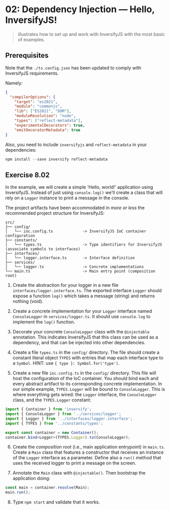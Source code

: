 # 02: Dependency Injection &mdash; Hello, InversifyJS!
> illustrates how to set up and work with InversifyJS with the most basic of examples.


## Prerequisites
Note that the `./ts.config.json` has been updated to comply with InversifyJS requirements.

Namely:

```json
{
  "compilerOptions": {
    "target": "es2021",
    "module": "commonjs",
    "lib": ["ES2021", "DOM"],
    "moduleResolution": "node",
    "types": ["reflect-metadata"],
    "experimentalDecorators": true,
    "emitDecoratorMetadata": true
}
```

Also, you need to include `inversifyjs` and `reflect-metadata` in your dependencies:

```typescript
npm install --save inversify reflect-metadata
```

## Exercise 8.02

In the example, we will create a simple 'Hello, world!' application using InversifyJS. Instead of just using `console.log()` we'll create a class that will rely on a `Logger` instance to print a message in the console.

The project artifacts have been accommodated in *more or less* the recommended project structure for InversifyJS:

```
src/
├── config/
│   └── ioc.config.ts             -> InversifyJS IoC container configuration
├── constants/
│   └── types.ts                  -> Type identifiers for InversifyJS (associate symbols to interfaces)
├── interfaces/
│   └── logger.interface.ts       -> Interface definition
├── services/
│   └── logger.ts                 -> Concrete implementations
└── main.ts                       -> Main entry point (composition root)
```

1. Create the abstraction for your logger in a new file `interfaces/logger.interface.ts`. The exported interface `Logger` should expose a function `log()` which takes a message (string) and returns nothing (void).

2. Create a concrete implementation for your `Logger` interface named `ConsoleLogger` in `services/logger.ts`. It should use `console.log` to implement the `log()` function.

3. Decorate your concrete `ConsoleLogger` class with the `@injectable` annotation. This indicates InversifyJS that this class can be used as a dependency, and that can be injected into other dependencies.

4. Create a file `types.ts` in the `config/` directory. The file should create a constant literal object `TYPES` with entries that map each interface type to a `Symbol`. HINT: use `{ type }: Symbol.for('type')`.

5. Create a new file `ioc.config.ts` in the `config/` directory. This file will host the configuration of the IoC container. You should bind each and every abstract artifact to its corresponding concrete implementation. In our simple example, `TYPES.Logger` will be bound to `ConsoleLogger`. This is where everything gets wired: the `Logger` interface, the `ConsoleLogger` class, and the `TYPES.Logger` constant:

```typescript
import { Container } from 'inversify';
import { ConsoleLogger } from '../services/logger';
import { Logger } from '../interfaces/logger.interface';
import { TYPES } from '../constants/types';

export const container = new Container();
container.bind<Logger>(TYPES.Logger).to(ConsoleLogger);
```

6. Create the *composition root* (i.e., main application entrypoint) in `main.ts`. Create a `Main` class that features a constructor that receives an instance of the `Logger` interface as a parameter. Define also a `run()` method that uses the received logger to print a message on the screen.

7. Annotate the `Main` class with `@injectable()`. Then bootstrap the application doing:

```typescript
const main = container.resolve(Main);
main.run();
```

8. Type `npm start` and validate that it works.